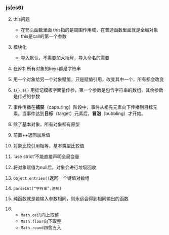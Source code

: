 ### js(es6)
2. this问题
   - 在箭头函数里面 this指的是周围作用域，在普通函数里面就是全局对象
   - this是call的第一个参数


3. 模块化
   - 导入默认，不需要加大括号，导入命名的需要
4. 在js中 所有对象的keys都是字符串
5. 用一个对象给另一个对象赋值，只是赋值引用，改变其中一个，所有都会改变
6.  `${} ${}`  用标记模板字面量传参，第一个参数是包含字符串的数组，其余参数是传递的参数
7. 事件传播在**捕获**（capturing）阶段中，事件从祖先元素向下传播到目标元素。当事件达到**目标**（target）元素后，**冒泡**（bubbling）才开始。
8. 除了基本对象，所有对象都有原型
9. 前置++返回加后值
10. 对象比较引用相等，基本类型比较值
11. ‘use strict’不能直接声明全局变量
12. 将对象赋值为null后，对象会进行垃圾回收
13. `Object.entries()`返回一个键值对数组
14. `parseInt(“字符串”,进制)`            
15. 纯函数就是若输入参数相同，则永远会得到相同输出的函数    
16. - `Math.ceil`向上取整
    - `Math.floor`向下取整
    - `Math.round`四舍五入                                                                                                                                                                                                                                                                                                                                                                                                                                                                                                                                                                                                                                                                                                                                                                                                                                                                                                                                                                                                                                                                                                                                                                                                                                                                                                                                                                                                                                                                                                                                                                                                                                                                                                                                                                                                                                                                                                                                                                                                                                                                                                                                                                                                                                                                                                                                                                                                                                                                                                                                                                                                                                                                                                                                                                                                                                                                                                                                                                                                                                                                                                                                                                                                                                                                                                                                                                                                                                                                                                                                                                                                                                                                                                                                                                                                                                                                                                                                                                                                                                                                                                                                                                                                                                                                                                                                                                                                                                                                                                                                                                                                                                                                                                                                                                                                                                                                                                                                                                                                                                                                                                                                                                                                                                                                                                                                                                                                                                                                                                                                                                                                                                                                                                                                                                                                                                                                                                                                                                                                                                                                                                                                                                                                                                                                                                                                                                                                                                                                                                                                                                                                                                                                                                                                                                                                                                                                                                                                                                                                                                                                                                                                                                                                                                                                                                                                                                                                                                                                                                                                                                    